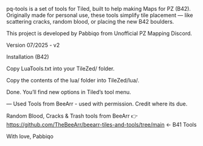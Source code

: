 pq-tools is a set of tools for Tiled, built to help making Maps for PZ (B42).
Originally made for personal use, these tools simplify tile placement — like scattering cracks, random blood, or placing the new B42 boulders.

This project is developed by Pabbiqo from Unofficial PZ Mapping Discord.

Version 07/2025 - v2

Installation (B42)

Copy LuaTools.txt into your TileZed/ folder.

Copy the contents of the lua/ folder into TileZed/lua/.

Done. You’ll find new options in Tiled’s tool menu.

—
Used Tools from BeeArr - used with permission. Credit where its due.

Random Blood, Cracks & Trash tools from BeeArr
👉 https://github.com/TheBeeArr/beearr-tiles-and-tools/tree/main <- B41 Tools

With love,
Pabbiqo
